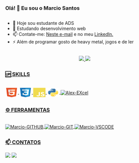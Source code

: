 ### Olá! 👋 Eu sou o Marcio Santos

##

- 🔭 Hoje sou estudante de ADS
- 🌱 Estudando desenvolvimento web
- 📫 Contate-me: <a href="mpereiradossantos242">Neste e-mail</a> e no meu <a href="https://www.linkedin.com/in/marcio-pereira-dos-santos-a76972220/">LinkedIn.</a>
- ⚡ Além de programar gosto de heavy metal, jogos e de ler

##

<div align="center">
  <a href="https://github.com/usernamemarcio">
  <img width="48.7%" src="https://github-readme-stats.vercel.app/api?username=usernamemarcio&show_icons=true&theme=dark&include_all_commits=true&count_private=true"/>
  <img width="48%" src="https://github-readme-stats.vercel.app/api/top-langs/?username=usernamemarcio&layout=compact&langs_count=7&theme=dark"/>
</div>

##

<h3>🆙 SKILLS</h3>
<div style="display: inline_block"><br>
  <img align="center" alt="Marcio-HTML" height="30" width="40" src="https://raw.githubusercontent.com/devicons/devicon/master/icons/html5/html5-original.svg">
  <img align="center" alt="Marcio-CSS" height="30" width="40" src="https://raw.githubusercontent.com/devicons/devicon/master/icons/css3/css3-original.svg">
  <img align="center" alt="Marcio-Js" height="30" width="40" src="https://raw.githubusercontent.com/devicons/devicon/master/icons/javascript/javascript-plain.svg">
  <img align="center" alt="Marcio-Python" height="30" width="40" src="https://raw.githubusercontent.com/devicons/devicon/master/icons/python/python-original.svg">
  <img align="center" alt="Alex-EXcel" height="30" width="40" src="https://cdn.icon-icons.com/icons2/2397/PNG/512/microsoft_office_excel_logo_icon_145720.png">
</div>
  
##
  
<h3>⚙️ FERRAMENTAS</h3>
<div style="display: inline_block"><br>
    <img align="center" alt="Marcio-GITHUB" height="30" width="40" src="https://cdn.jsdelivr.net/gh/devicons/devicon/icons/github/github-original.svg">
    <img align="center" alt="Marcio-GIT" height="30" width="40" src="https://cdn.jsdelivr.net/gh/devicons/devicon/icons/git/git-original.svg">
    <img align="center" alt="Marcio-VSCODE" height="30" width="40" src="https://cdn.jsdelivr.net/gh/devicons/devicon/icons/vscode/vscode-original.svg"> 
</div>
  
##

<h3>📫 CONTATOS</h3>
<div>
  <a href = "mailto:mpereiradossantos242@gmail.com"><img src="https://img.shields.io/badge/-Gmail-%23333?style=for-the-badge&logo=gmail&logoColor=white" target="_blank"></a>
  <a href="https://www.linkedin.com/in/marcio-pereira-dos-santos-a76972220/" target="_blank"><img src="https://img.shields.io/badge/-LinkedIn-%230077B5?style=for-the-badge&logo=linkedin&logoColor=white" target="_blank"></a>
</div>

##
  
